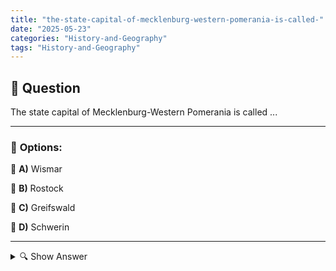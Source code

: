 ```yaml
---
title: "the-state-capital-of-mecklenburg-western-pomerania-is-called-"
date: "2025-05-23"
categories: "History-and-Geography"
tags: "History-and-Geography"
---
```


## 📌 **Question**

The state capital of Mecklenburg-Western Pomerania is called ...



---

### 📝 **Options:**

🔘 **A)** Wismar

🔘 **B)** Rostock

🔘 **C)** Greifswald

🔘 **D)** Schwerin

---

<details>
  <summary>🔍 Show Answer</summary>

  <p>
💡  <b>Correct Answer:</b>  d
  </p>
  <p>
    📖<b>Explanation:</b>
    
  </p>
</details>
